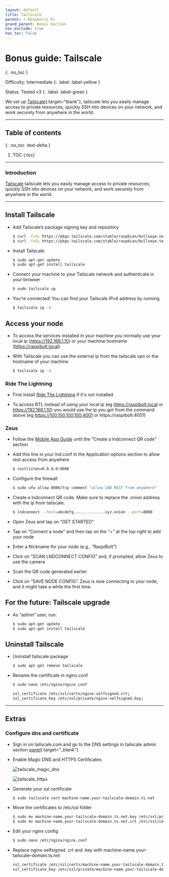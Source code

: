 ```yaml
---
layout: default
title: Tailscale
parent: + Raspberry Pi
grand_parent: Bonus Section
nav_exclude: true
has_toc: false
---
```


# Bonus guide: Tailscale
{: .no_toc }

Difficulty: Intermediate
{: .label .label-yellow }

Status: Tested v3 
{: .label .label-green }

We set up [Tailscale](https://tailscale.com/download/linux/rpi-bullseye){:target="blank"}, tailscale lets you easily manage access to private resources, quickly SSH into devices on your network, and work securely from anywhere in the world.

---

## Table of contents
{: .no_toc .text-delta }

1. TOC
{:toc}

---

### Introduction
[Tailscale](https://tailscale.com) tailscale lets you easily manage access to private resources, quickly SSH into devices on your network, and work securely from anywhere in the world.

---

## Install Tailscale
* Add Tailscale’s package signing key and repository

  ```sh
  $ curl -fsSL https://pkgs.tailscale.com/stable/raspbian/bullseye.noarmor.gpg | sudo tee /usr/share/keyrings/tailscale-archive-keyring.gpg > /dev/null
  $ curl -fsSL https://pkgs.tailscale.com/stable/raspbian/bullseye.tailscale-keyring.list | sudo tee /etc/apt/sources.list.d/tailscale.list
  ```

* Install Tailscale

  ```sh
  $ sudo apt-get update
  $ sudo apt-get install tailscale
  ```

* Connect your machine to your Tailscale network and authenticate in your browser

  ```sh
  $ sudo tailscale up
  ```

* You’re connected! You can find your Tailscale IPv4 address by running

  ```sh
  $ tailscale ip -4
  ```

## Access your node

* To access the services installed in your machine you normally use your local ip (https://192.168.1.10) or your machine hostname (https://raspibolt.local)

* With Tailscale you can use the external ip from the tailscale vpn or the hostname of your machine

  ```sh
  $ tailscale ip -4
  ```

### Ride The Lightning

* First install [Ride The Lightning](https://raspibolt.org/guide/lightning/web-app.html) if it's not installed

* To access RTL instead of using your local ip (eg https://raspibolt.local or https://192.168.1.10) you would use the ip you got from the command above (eg https://100.100.100.100:4001 or https://raspibolt:4001)

### Zeus

* Follow the [Mobile App Guide](https://raspibolt.org/guide/lightning/mobile-app.html) until the "Create a lndconnect QR code" section

* Add this line in your lnd.conf in the Application options section to allow rest access from anywhere

  ```sh
  $ restlisten=0.0.0.0:8080
  ``` 

* Configure the firewall

  ```sh
  $ sudo ufw allow 8080/tcp comment "allow LND REST from anywhere"
  ``` 

* Create a lndconnect QR code. Make sure to replace the .onion address with the ip from tailscale.
  
  ```sh
  $ lndconnect --host=abcdefg..............xyz.onion --port=8080
  ``` 
 
* Open Zeus and tap on “GET STARTED”

* Tap on “Connect a node” and then tap on the “+” at the top right to add your node

* Enter a Nickname for your node (e.g., “RaspiBolt”)

* Click on “SCAN LNDCONNECT CONFIG” and, if prompted, allow Zeus to use the camera

* Scan the QR code generated earlier

* Click on “SAVE NODE CONFIG”. Zeus is now connecting to your node, and it might take a while the first time.

## For the future: Tailscale upgrade

* As “admin” user, run:

  ```sh
  $ sudo apt-get update
  $ sudo apt-get install tailscale
  ```

## Uninstall Tailscale

* Uninstall tailscale package

  ```sh
  $ sudo apt-get remove tailscale
  ```

* Rename the certificate in nginx.conf

  ```sh
  $ sudo nano /etc/nginx/nginx.conf
  ```

  ```sh
  ssl_certificate /etc/ssl/certs/nginx-selfsigned.crt;
  ssl_certificate_key /etc/ssl/private/nginx-selfsigned.key;
  ```

---

## Extras

### Configure dns and certificate

* Sign in on tailscale.com and go to the DNS settings in tailscale admin section [panel](https://login.tailscale.com/admin/dns){:target="_blank"}

* Enable Magic DNS and HTTPS Certificates
  
  ![tailscale_magic_dns](../../../images/tailscale_magic_dns.png)

  ![tailscale_https](../../../images/tailscale_https.png)

* Generate your ssl certificate
  
  ```sh
  $ sudo tailscale cert machine-name.your-tailscale-domain.ts.net
  ```

* Move the certificates to /etc/ssl folder
  
  ```sh
  $ sudo mv machine-name.your-tailscale-domain.ts.net.key /etc/ssl/private/machine-name.your-tailscale-domain.ts.net.key
  $ sudo mv machine-name.your-tailscale-domain.ts.net.crt /etc/ssl/certs/machine-name.your-tailscale-domain.ts.net.crt
  ```

* Edit your nginx config
  
  ```sh
  $ sudo nano /etc/nginx/nginx.conf
  ```

* Replace nginx-selfsigned .crt and .key with machine-name.your-tailscale-domain.ts.net

  ```sh
  ssl_certificate /etc/ssl/certs/machine-name.your-tailscale-domain.ts.net.crt;
  ssl_certificate_key /etc/ssl/private/machine-name.your-tailscale-domain.ts.net.key;
  ```